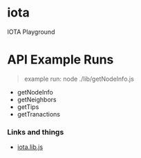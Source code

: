 # iota
IOTA Playground


# API Example Runs
> example run: node ./lib/getNodeInfo.js
- getNodeInfo   
- getNeighbors 
- getTips
- getTranactions

### Links and things

- [iota.lib.js](https://github.com/iotaledger/iota.lib.js/)

